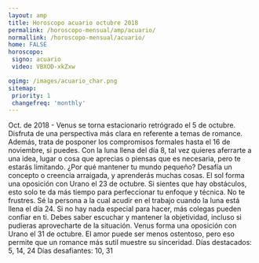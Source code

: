 ```yaml
---
layout: amp
title: Horoscopo acuario octubre 2018 
permalink: /horoscopo-mensual/amp/acuario/
normallink: /horoscopo-mensual/acuario/
home: FALSE
horoscopo:
 signo: acuario
 video: VBXOD-xkZxw

ogimg: /images/acuario_char.png
sitemap:
 priority: 1
 changefreq: 'monthly'
---
```



Oct. de 2018 - Venus se torna estacionario retrógrado el 5 de octubre. Disfruta de una perspectiva más clara en referente a temas de romance. Además, trata de posponer los compromisos formales hasta el 16 de noviembre, si puedes. 
Con la luna llena del día 8, tal vez quieres aferrarte a una idea, lugar o cosa que aprecias o piensas que es necesaria, pero te estarás limitando. ¿Por qué mantener tu mundo pequeño? Desafía un concepto o creencia arraigada, y aprenderás muchas cosas. 
El sol forma una oposición con Urano el 23 de octubre. Si sientes que hay obstáculos, esto solo te da más tiempo para perfeccionar tu enfoque y técnica. No te frustres. 
Sé la persona a la cual acudir en el trabajo cuando la luna está llena el día 24. Si no hay nada especial para hacer, más colegas pueden confiar en ti. Debes saber escuchar y mantener la objetividad, incluso si pudieras aprovecharte de la situación. 
Venus forma una oposición con Urano el 31 de octubre. El amor puede ser menos ostentoso, pero eso permite que un romance más sutil muestre su sinceridad. 
Días destacados: 5, 14, 24
Días desafiantes: 10, 31